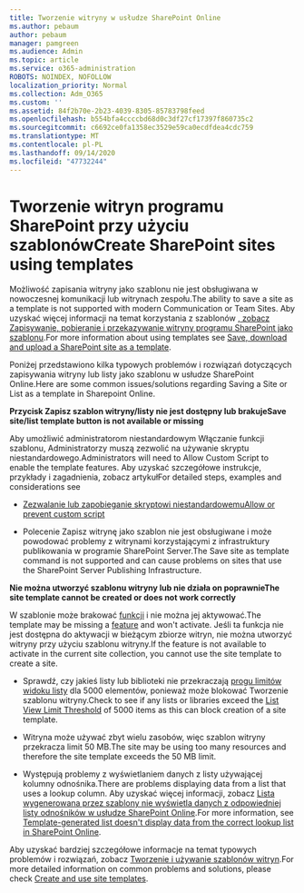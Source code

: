 ```yaml
---
title: Tworzenie witryny w usłudze SharePoint Online
ms.author: pebaum
author: pebaum
manager: pamgreen
ms.audience: Admin
ms.topic: article
ms.service: o365-administration
ROBOTS: NOINDEX, NOFOLLOW
localization_priority: Normal
ms.collection: Adm_O365
ms.custom: ''
ms.assetid: 84f2b70e-2b23-4039-8305-85783798feed
ms.openlocfilehash: b554bfa4ccccbd68d0c3df27cf17397f860735c2
ms.sourcegitcommit: c6692ce0fa1358ec3529e59ca0ecdfdea4cdc759
ms.translationtype: MT
ms.contentlocale: pl-PL
ms.lasthandoff: 09/14/2020
ms.locfileid: "47732244"
---
```

# <a name="create-sharepoint-sites-using-templates"></a><span data-ttu-id="858a8-102">Tworzenie witryn programu SharePoint przy użyciu szablonów</span><span class="sxs-lookup"><span data-stu-id="858a8-102">Create SharePoint sites using templates</span></span>

<span data-ttu-id="858a8-103">Możliwość zapisania witryny jako szablonu nie jest obsługiwana w nowoczesnej komunikacji lub witrynach zespołu.</span><span class="sxs-lookup"><span data-stu-id="858a8-103">The ability to save a site as a template is not supported with modern Communication or Team Sites.</span></span> <span data-ttu-id="858a8-104">Aby uzyskać więcej informacji na temat korzystania z szablonów [, zobacz Zapisywanie, pobieranie i przekazywanie witryny programu SharePoint jako szablonu](https://docs.microsoft.com/sharepoint/dev/general-development/save-download-and-upload-a-sharepoint-site-as-a-template).</span><span class="sxs-lookup"><span data-stu-id="858a8-104">For more information about using templates see [Save, download and upload a SharePoint site as a template](https://docs.microsoft.com/sharepoint/dev/general-development/save-download-and-upload-a-sharepoint-site-as-a-template).</span></span>

<span data-ttu-id="858a8-105">Poniżej przedstawiono kilka typowych problemów i rozwiązań dotyczących zapisywania witryny lub listy jako szablonu w usłudze SharePoint Online.</span><span class="sxs-lookup"><span data-stu-id="858a8-105">Here are some common issues/solutions regarding Saving a Site or List as a template in Sharepoint Online.</span></span> 

<span data-ttu-id="858a8-106">**Przycisk Zapisz szablon witryny/listy nie jest dostępny lub brakuje**</span><span class="sxs-lookup"><span data-stu-id="858a8-106">**Save site/list template button is not available or missing**</span></span>

<span data-ttu-id="858a8-107">Aby umożliwić administratorom niestandardowym Włączanie funkcji szablonu, Administratorzy muszą zezwolić na używanie skryptu niestandardowego.</span><span class="sxs-lookup"><span data-stu-id="858a8-107">Administrators will need to Allow Custom Script to enable the template features.</span></span> <span data-ttu-id="858a8-108">Aby uzyskać szczegółowe instrukcje, przykłady i zagadnienia, zobacz artykuł</span><span class="sxs-lookup"><span data-stu-id="858a8-108">For detailed steps, examples and considerations see</span></span> 

- [<span data-ttu-id="858a8-109">Zezwalanie lub zapobieganie skryptowi niestandardowemu</span><span class="sxs-lookup"><span data-stu-id="858a8-109">Allow or prevent custom script</span></span>](https://docs.microsoft.com/sharepoint/allow-or-prevent-custom-script)

- <span data-ttu-id="858a8-110">Polecenie Zapisz witrynę jako szablon nie jest obsługiwane i może powodować problemy z witrynami korzystającymi z infrastruktury publikowania w programie SharePoint Server.</span><span class="sxs-lookup"><span data-stu-id="858a8-110">The Save site as template command is not supported and can cause problems on sites that use the SharePoint Server Publishing Infrastructure.</span></span>

<span data-ttu-id="858a8-111">**Nie można utworzyć szablonu witryny lub nie działa on poprawnie**</span><span class="sxs-lookup"><span data-stu-id="858a8-111">**The site template cannot be created or does not work correctly**</span></span>

<span data-ttu-id="858a8-112">W szablonie może brakować [funkcji](https://social.technet.microsoft.com/wiki/contents/articles/14423.sharepoint-2013-existing-features-guid.aspx) i nie można jej aktywować.</span><span class="sxs-lookup"><span data-stu-id="858a8-112">The template may be missing a [feature](https://social.technet.microsoft.com/wiki/contents/articles/14423.sharepoint-2013-existing-features-guid.aspx) and won't activate.</span></span> <span data-ttu-id="858a8-113">Jeśli ta funkcja nie jest dostępna do aktywacji w bieżącym zbiorze witryn, nie można utworzyć witryny przy użyciu szablonu witryny.</span><span class="sxs-lookup"><span data-stu-id="858a8-113">If the feature is not available to activate in the current site collection, you cannot use the site template to create a site.</span></span>

- <span data-ttu-id="858a8-114">Sprawdź, czy jakieś listy lub biblioteki nie przekraczają [progu limitów widoku listy](https://support.office.com/article/Manage-large-lists-and-libraries-in-SharePoint-B8588DAE-9387-48C2-9248-C24122F07C59) dla 5000 elementów, ponieważ może blokować Tworzenie szablonu witryny.</span><span class="sxs-lookup"><span data-stu-id="858a8-114">Check to see if any lists or libraries exceed the [List View Limit Threshold](https://support.office.com/article/Manage-large-lists-and-libraries-in-SharePoint-B8588DAE-9387-48C2-9248-C24122F07C59) of 5000 items as this can block creation of a site template.</span></span>

- <span data-ttu-id="858a8-115">Witryna może używać zbyt wielu zasobów, więc szablon witryny przekracza limit 50 MB.</span><span class="sxs-lookup"><span data-stu-id="858a8-115">The site may be using too many resources and therefore the site template exceeds the 50 MB limit.</span></span>


- <span data-ttu-id="858a8-116">Występują problemy z wyświetlaniem danych z listy używającej kolumny odnośnika.</span><span class="sxs-lookup"><span data-stu-id="858a8-116">There are problems displaying data from a list that uses a lookup column.</span></span> <span data-ttu-id="858a8-117">Aby uzyskać więcej informacji, zobacz [Lista wygenerowana przez szablony nie wyświetla danych z odpowiedniej listy odnośników w usłudze SharePoint Online](https://docs.microsoft.com/sharepoint/support/lists-and-libraries/template-generated-list-incorrect-data).</span><span class="sxs-lookup"><span data-stu-id="858a8-117">For more information, see [Template-generated list doesn't display data from the correct lookup list in SharePoint Online](https://docs.microsoft.com/sharepoint/support/lists-and-libraries/template-generated-list-incorrect-data).</span></span>

<span data-ttu-id="858a8-118">Aby uzyskać bardziej szczegółowe informacje na temat typowych problemów i rozwiązań, zobacz [Tworzenie i używanie szablonów witryn](https://support.office.com/article/Create-and-use-site-templates-60371B0F-00E0-4C49-A844-34759EBDD989).</span><span class="sxs-lookup"><span data-stu-id="858a8-118">For more detailed information on common problems and solutions, please check [Create and use site templates](https://support.office.com/article/Create-and-use-site-templates-60371B0F-00E0-4C49-A844-34759EBDD989).</span></span>



